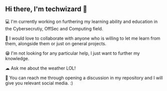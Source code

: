 ## Hi there, I'm techwizard 👋

<!--
**techwizard689/techwizard689** is a ✨ _special_ ✨ repository because its `README.md` (this file) appears on your GitHub profile.

Here are some ideas to get you started:

- 🔭 I’m currently working on ...
- 🌱 I’m currently learning ...
- 👯 I’m looking to collaborate on ...
- 🤔 I’m looking for help with ...
- 💬 Ask me about ...
- 📫 How to reach me: ...
- 😄 Pronouns: ...
-⚡ Fun fact: ...
-->
💻 I'm currently working on furthering my learning ability and education in the Cybersecrutiy, OffSec and Computing field.

🧠 I would love to collaborate with anyone who is willing to let me learn from them, alongside them or just on general projects.

😁 I'm not looking for any particular help, I just want to further my knowledge.

☁ Ask me about the weather LOL!

🤗 You can reach me through opening a discussion in my repository and I will give you relevant social media. :)
